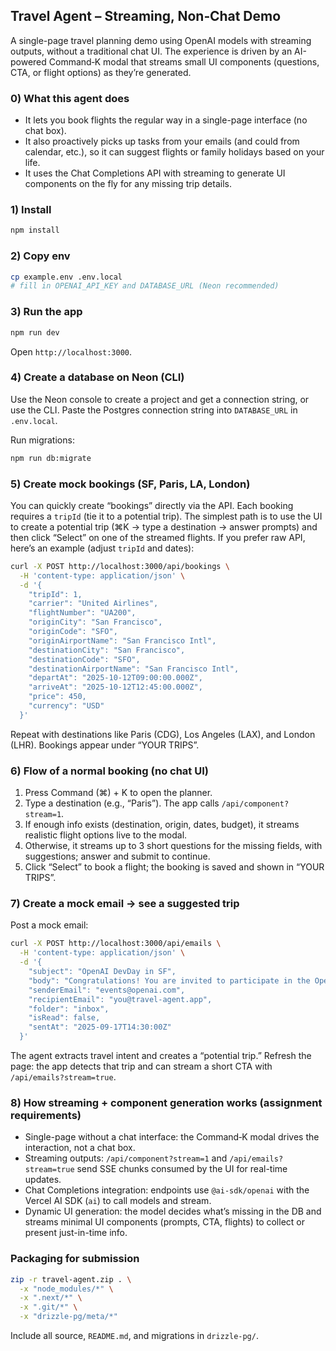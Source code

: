 ## Travel Agent – Streaming, Non‑Chat Demo

A single-page travel planning demo using OpenAI models with streaming outputs, without a traditional chat UI. The experience is driven by an AI-powered Command‑K modal that streams small UI components (questions, CTA, or flight options) as they’re generated.

### 0) What this agent does
- It lets you book flights the regular way in a single-page interface (no chat box).
- It also proactively picks up tasks from your emails (and could from calendar, etc.), so it can suggest flights or family holidays based on your life.
- It uses the Chat Completions API with streaming to generate UI components on the fly for any missing trip details.

### 1) Install

```bash
npm install
```

### 2) Copy env

```bash
cp example.env .env.local
# fill in OPENAI_API_KEY and DATABASE_URL (Neon recommended)
```

### 3) Run the app

```bash
npm run dev
```

Open `http://localhost:3000`.

### 4) Create a database on Neon (CLI)

Use the Neon console to create a project and get a connection string, or use the CLI. Paste the Postgres connection string into `DATABASE_URL` in `.env.local`.

Run migrations:

```bash
npm run db:migrate
```

### 5) Create mock bookings (SF, Paris, LA, London)

You can quickly create “bookings” directly via the API. Each booking requires a `tripId` (tie it to a potential trip). The simplest path is to use the UI to create a potential trip (⌘K → type a destination → answer prompts) and then click “Select” on one of the streamed flights. If you prefer raw API, here’s an example (adjust `tripId` and dates):

```bash
curl -X POST http://localhost:3000/api/bookings \
  -H 'content-type: application/json' \
  -d '{
    "tripId": 1,
    "carrier": "United Airlines",
    "flightNumber": "UA200",
    "originCity": "San Francisco",
    "originCode": "SFO",
    "originAirportName": "San Francisco Intl",
    "destinationCity": "San Francisco",
    "destinationCode": "SFO",
    "destinationAirportName": "San Francisco Intl",
    "departAt": "2025-10-12T09:00:00.000Z",
    "arriveAt": "2025-10-12T12:45:00.000Z",
    "price": 450,
    "currency": "USD"
  }'
```

Repeat with destinations like Paris (CDG), Los Angeles (LAX), and London (LHR). Bookings appear under “YOUR TRIPS”.

### 6) Flow of a normal booking (no chat UI)
1. Press Command (⌘) + K to open the planner.
2. Type a destination (e.g., “Paris”). The app calls `/api/component?stream=1`.
3. If enough info exists (destination, origin, dates, budget), it streams realistic flight options live to the modal.
4. Otherwise, it streams up to 3 short questions for the missing fields, with suggestions; answer and submit to continue.
5. Click “Select” to book a flight; the booking is saved and shown in “YOUR TRIPS”.

### 7) Create a mock email → see a suggested trip

Post a mock email:

```bash
curl -X POST http://localhost:3000/api/emails \
  -H 'content-type: application/json' \
  -d '{
    "subject": "OpenAI DevDay in SF",
    "body": "Congratulations! You are invited to participate in the OpenAI DevDay on October 6th, 2025 at 9AM in San Francisco.",
    "senderEmail": "events@openai.com",
    "recipientEmail": "you@travel-agent.app",
    "folder": "inbox",
    "isRead": false,
    "sentAt": "2025-09-17T14:30:00Z"
  }'
```

The agent extracts travel intent and creates a “potential trip.” Refresh the page: the app detects that trip and can stream a short CTA with `/api/emails?stream=true`.

### 8) How streaming + component generation works (assignment requirements)
- Single-page without a chat interface: the Command‑K modal drives the interaction, not a chat box.
- Streaming outputs: `/api/component?stream=1` and `/api/emails?stream=true` send SSE chunks consumed by the UI for real-time updates.
- Chat Completions integration: endpoints use `@ai-sdk/openai` with the Vercel AI SDK (`ai`) to call models and stream.
- Dynamic UI generation: the model decides what’s missing in the DB and streams minimal UI components (prompts, CTA, flights) to collect or present just-in-time info.

### Packaging for submission

```bash
zip -r travel-agent.zip . \
  -x "node_modules/*" \
  -x ".next/*" \
  -x ".git/*" \
  -x "drizzle-pg/meta/*"
```

Include all source, `README.md`, and migrations in `drizzle-pg/`.
